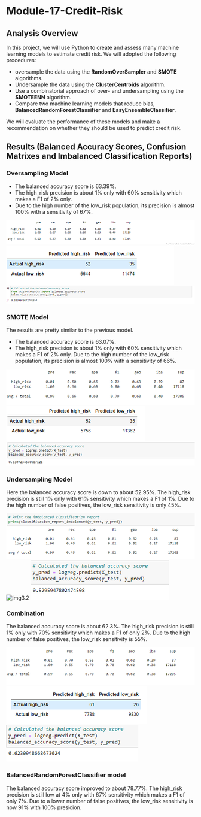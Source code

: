 # Module-17-Credit-Risk

## Analysis Overview
In this project, we will use Python to create and assess many machine learning models to estimate credit risk.
We will adopted the following procedures:
- oversample the data using the **RandomOverSampler** and **SMOTE** algorithms.
- Undersample the data using the **ClusterCentroids** algorithm.
- Use a combinatorial approach of over- and undersampling using the **SMOTEENN** algorithm.
- Compare two machine learning models that reduce bias, **BalancedRandomForestClassifier** and **EasyEnsembleClassifier**.

We will evaluate the performance of these models and make a recommendation on whether they should be used to predict credit risk.

## Results (Balanced Accuracy Scores, Confusion Matrixes and Imbalanced Classification Reports)

### Oversampling Model

- The balanced accuracy score is 63.39%.
- The high_risk precision is about 1% only with 60% sensitivity which makes a F1 of 2% only.
- Due to the high number of the low_risk population, its precision is almost 100% with a sensitivity of 67%.

![img1.1](https://github.com/ritwikthakar/Module-17-Credit-Risk/blob/main/img_1.PNG)
![img1.2](https://github.com/ritwikthakar/Module-17-Credit-Risk/blob/main/img_1.2.PNG)
![img1.1.3](https://github.com/ritwikthakar/Module-17-Credit-Risk/blob/main/img_1.3.PNG)

### SMOTE Model

The results are pretty similar to the previous model.
- The balanced accuracy score is 63.07%.
- The high_risk precision is about 1% only with 60% sensitivity which makes a F1 of 2% only.
Due to the high number of the low_risk population, its precision is almost 100% with a sensitivity of 66%.

![img2.1](https://github.com/ritwikthakar/Module-17-Credit-Risk/blob/main/img_2.1.PNG)
![img2.2](https://github.com/ritwikthakar/Module-17-Credit-Risk/blob/main/img_2.2.PNG)
![img2.3](https://github.com/ritwikthakar/Module-17-Credit-Risk/blob/main/img_2.3.PNG)

### Undersampling Model

Here the balanced accuracy score is down to about 52.95%.
The high_risk precision is still 1% only with 61% sensitivity which makes a F1 of 1%.
Due to the high number of false positives, the low_risk sensitivity is only 45%.

![img3.1](https://github.com/ritwikthakar/Module-17-Credit-Risk/blob/main/img_3.1.PNG)
![img3.2](https://github.com/ritwikthakar/Module-17-Credit-Risk/blob/main/img_3.2.PNG)
![img3.3](https://github.com/ritwikthakar/Module-17-Credit-Risk/blob/main/img_3.3.PNG)

### Combination

The balanced accuracy score is about 62.3%.
The high_risk precision is still 1% only with 70% sensitivity which makes a F1 of only 2%.
Due to the high number of false positives, the low_risk sensitivity is 55%.

![img4.1](https://github.com/ritwikthakar/Module-17-Credit-Risk/blob/main/img_4.1.PNG)
![img4.2](https://github.com/ritwikthakar/Module-17-Credit-Risk/blob/main/img_4.2.PNG)
![img4.3](https://github.com/ritwikthakar/Module-17-Credit-Risk/blob/main/img_4.3.PNG)

### BalancedRandomForestClassifier model

The balanced accuracy score improved to about 78.77%.
The high_risk precision is still low at 4% only with 67% sensitivity which makes a F1 of only 7%.
Due to a lower number of false positives, the low_risk sensitivity is now 91% with 100% presicion.


